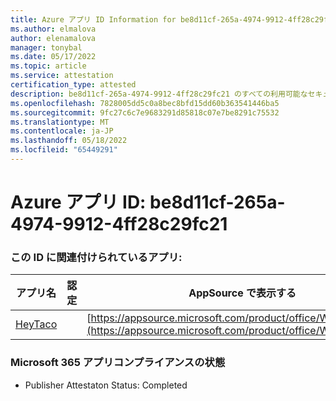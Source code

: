 ```yaml
---
title: Azure アプリ ID Information for be8d11cf-265a-4974-9912-4ff28c29fc21
ms.author: elmalova
author: elenamalova
manager: tonybal
ms.date: 05/17/2022
ms.topic: article
ms.service: attestation
certification_type: attested
description: be8d11cf-265a-4974-9912-4ff28c29fc21 のすべての利用可能なセキュリティとコンプライアンス情報。
ms.openlocfilehash: 7828005dd5c0a8bec8bfd15dd60b363541446ba5
ms.sourcegitcommit: 9fc27c6c7e9683291d85818c07e7be8291c75532
ms.translationtype: MT
ms.contentlocale: ja-JP
ms.lasthandoff: 05/18/2022
ms.locfileid: "65449291"
---
```

# <a name="azure-app-id-be8d11cf-265a-4974-9912-4ff28c29fc21"></a>Azure アプリ ID: be8d11cf-265a-4974-9912-4ff28c29fc21


### <a name="apps-associated-with-this-id"></a>この ID に関連付けられているアプリ:
| **アプリ名** | **認定** | **AppSource で表示する** |
|--------------|---------------|-----------------------|
| [HeyTaco](../forward/WA200001346.md) |  | [https://appsource.microsoft.com/product/office/WA200001346](https://appsource.microsoft.com/product/office/WA200001346) |

### <a name="microsoft-365-app-compliance-status"></a>Microsoft 365 アプリコンプライアンスの状態
- Publisher Attestaton Status: Completed

